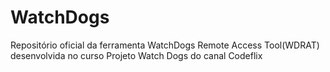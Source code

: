 # WatchDogs
Repositório oficial da ferramenta WatchDogs Remote Access Tool(WDRAT) desenvolvida no curso Projeto Watch Dogs do canal Codeflix

